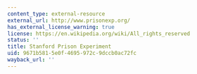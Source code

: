 ```yaml
---
content_type: external-resource
external_url: http://www.prisonexp.org/
has_external_license_warning: true
license: https://en.wikipedia.org/wiki/All_rights_reserved
status: ''
title: Stanford Prison Experiment
uid: 9671b581-5e0f-4695-972c-9dccb0ac72fc
wayback_url: ''
---
```

